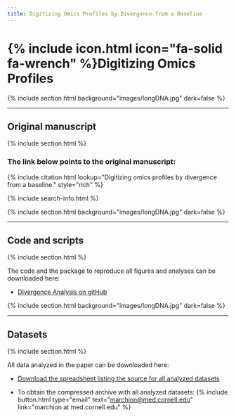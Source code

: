 ```yaml
---
title: Digitizing Omics Profiles by Divergence from a Baseline
---
```


# {% include icon.html icon="fa-solid fa-wrench" %}Digitizing Omics Profiles

{% include section.html background="images/longDNA.jpg" dark=false %}
***
## Original manuscript
{% include section.html %}

### The link below points to the original manuscript: 

{% include citation.html lookup="Digitizing omics profiles by divergence from a baseline." style="rich" %}

{% include search-info.html %}


{% include section.html background="images/longDNA.jpg" dark=false %}
***
## Code and scripts
{% include section.html %}

The code and the package to reproduce all figures and analyses can be downloaded here:
- [Divergence Analysis on gitHub](https://github.com/wikum/DivergenceAnalysis)


{% include section.html background="images/longDNA.jpg" dark=false %}
***
## Datasets
{% include section.html %}

All data analyzed in the paper can be downloaded here:
- [Download the spreadsheet listing the source for all analyzed datasets](data/divergence/data_sources.xls)

- To obtain the compressed archive with all analyzed datasets: {%
  include button.html
  type="email"
  text="marchion@med.cornell.edu"
  link="marchion at med.cornell.edu"
%}


